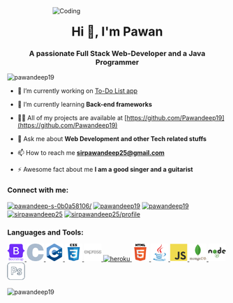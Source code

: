 <img align="right" alt="Coding" width="400" src="https://miro.medium.com/max/680/1*IRGHmiGsa16stedQvIaZfw.gif">
<h1 align="center">Hi 👋, I'm Pawan</h1>
<h3 align="center">A passionate Full Stack Web-Developer and a Java Programmer</h3>

<p align="left"> <img src="https://komarev.com/ghpvc/?username=pawandeep19&label=Profile%20views&color=0e75b6&style=flat" alt="pawandeep19" /> </p>

- 🔭 I’m currently working on [To-Do List app](pawandeep19.github.io/to-do/)

- 🌱 I’m currently learning **Back-end frameworks**

- 👨‍💻 All of my projects are available at [https://github.com/Pawandeep19](https://github.com/Pawandeep19)

- 💬 Ask me about **Web Development and other Tech related stuffs**

- 📫 How to reach me **sirpawandeep25@gmail.com**

- ⚡ Awesome fact about me **I am a good singer and a guitarist**

<h3 align="left">Connect with me:</h3>
<p align="left">
<a href="https://linkedin.com/in/pawandeep-s-0b0a58106/" target="blank"><img align="center" src="https://cdn.jsdelivr.net/npm/simple-icons@3.0.1/icons/linkedin.svg" alt="pawandeep-s-0b0a58106/" height="30" width="40" /></a>
<a href="https://instagram.com/pawandeep19" target="blank"><img align="center" src="https://cdn.jsdelivr.net/npm/simple-icons@3.0.1/icons/instagram.svg" alt="pawandeep19" height="30" width="40" /></a>
<a href="https://www.codechef.com/users/pawandeep19" target="blank"><img align="center" src="https://cdn.jsdelivr.net/npm/simple-icons@3.1.0/icons/codechef.svg" alt="pawandeep19" height="30" width="40" /></a>
<a href="https://www.leetcode.com/sirpawandeep25" target="blank"><img align="center" src="https://cdn.jsdelivr.net/npm/simple-icons@3.0.1/icons/leetcode.svg" alt="sirpawandeep25" height="30" width="40" /></a>
<a href="https://auth.geeksforgeeks.org/user/sirpawandeep25/profile" target="blank"><img align="center" src="https://cdn.jsdelivr.net/npm/simple-icons@3.0.1/icons/geeksforgeeks.svg" alt="sirpawandeep25/profile" height="30" width="40" /></a>
</p>

<h3 align="left">Languages and Tools:</h3>
<p align="left"> <a href="https://getbootstrap.com" target="_blank"> <img src="https://raw.githubusercontent.com/devicons/devicon/master/icons/bootstrap/bootstrap-plain-wordmark.svg" alt="bootstrap" width="40" height="40"/> </a> <a href="https://www.cprogramming.com/" target="_blank"> <img src="https://raw.githubusercontent.com/devicons/devicon/master/icons/c/c-original.svg" alt="c" width="40" height="40"/> </a> <a href="https://www.w3schools.com/cpp/" target="_blank"> <img src="https://raw.githubusercontent.com/devicons/devicon/master/icons/cplusplus/cplusplus-original.svg" alt="cplusplus" width="40" height="40"/> </a> <a href="https://www.w3schools.com/css/" target="_blank"> <img src="https://raw.githubusercontent.com/devicons/devicon/master/icons/css3/css3-original-wordmark.svg" alt="css3" width="40" height="40"/> </a> <a href="https://expressjs.com" target="_blank"> <img src="https://raw.githubusercontent.com/devicons/devicon/master/icons/express/express-original-wordmark.svg" alt="express" width="40" height="40"/> </a> <a href="https://heroku.com" target="_blank"> <img src="https://www.vectorlogo.zone/logos/heroku/heroku-icon.svg" alt="heroku" width="40" height="40"/> </a> <a href="https://www.w3.org/html/" target="_blank"> <img src="https://raw.githubusercontent.com/devicons/devicon/master/icons/html5/html5-original-wordmark.svg" alt="html5" width="40" height="40"/> </a> <a href="https://www.java.com" target="_blank"> <img src="https://raw.githubusercontent.com/devicons/devicon/master/icons/java/java-original.svg" alt="java" width="40" height="40"/> </a> <a href="https://developer.mozilla.org/en-US/docs/Web/JavaScript" target="_blank"> <img src="https://raw.githubusercontent.com/devicons/devicon/master/icons/javascript/javascript-original.svg" alt="javascript" width="40" height="40"/> </a> <a href="https://www.mongodb.com/" target="_blank"> <img src="https://raw.githubusercontent.com/devicons/devicon/master/icons/mongodb/mongodb-original-wordmark.svg" alt="mongodb" width="40" height="40"/> </a> <a href="https://nodejs.org" target="_blank"> <img src="https://raw.githubusercontent.com/devicons/devicon/master/icons/nodejs/nodejs-original-wordmark.svg" alt="nodejs" width="40" height="40"/> </a> <a href="https://www.photoshop.com/en" target="_blank"> <img src="https://raw.githubusercontent.com/devicons/devicon/master/icons/photoshop/photoshop-line.svg" alt="photoshop" width="40" height="40"/> </a> </p>

<p><img align="center" src="https://github-readme-stats.vercel.app/api/top-langs?username=pawandeep19&show_icons=true&locale=en&layout=compact" alt="pawandeep19" /></p>
